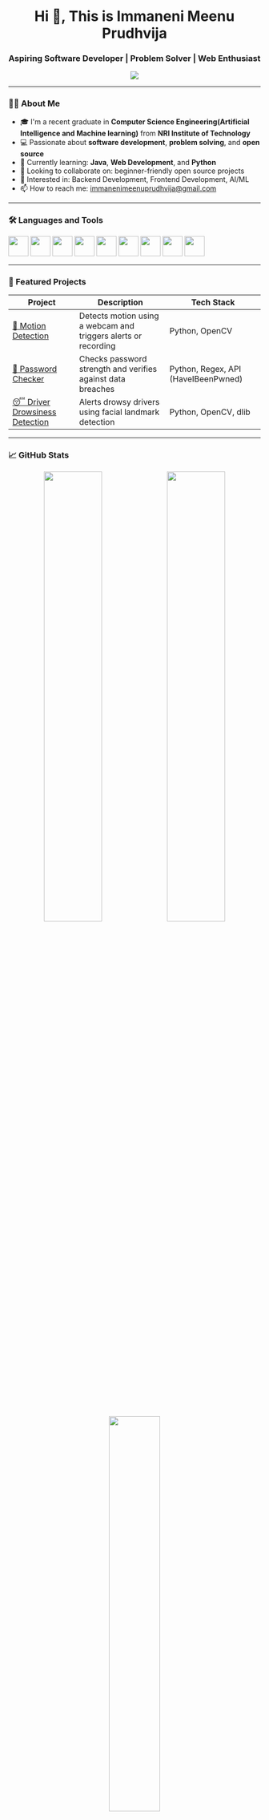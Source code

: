 <h1 align="center">Hi 👋, This is Immaneni Meenu Prudhvija </h1>
<h3 align="center">Aspiring Software Developer | Problem Solver | Web Enthusiast</h3>

<p align="center">
  <img src="https://readme-typing-svg.herokuapp.com?lines=Developer+by+Day;Open+Source+Contributor+by+Night;Lifelong+Learner;Tech+Enthusiast&center=true&width=380&height=45">
</p>

---

### 👨‍🎓 About Me

- 🎓 I'm a recent graduate in **Computer Science Engineering(Artificial Intelligence and Machine learning)** from **NRI Institute of Technology**
- 💻 Passionate about **software development**, **problem solving**, and **open source**
- 🌱 Currently learning: **Java**, **Web Development**, and **Python**
- 🤝 Looking to collaborate on: beginner-friendly open source projects
- 🧠 Interested in: Backend Development, Frontend Development, AI/ML
- 📫 How to reach me: [immanenimeenuprudhvija@gmail.com](mailto:immanenimeenuprudhvija@gmail.com)
---

### 🛠️ Languages and Tools

 <p align="left">
  <img src="https://cdn.jsdelivr.net/gh/devicons/devicon/icons/python/python-original.svg" width="40" height="40"/>
  <img src="https://cdn.jsdelivr.net/gh/devicons/devicon/icons/java/java-original.svg" width="40" height="40"/>
  <img src="https://cdn.jsdelivr.net/gh/devicons/devicon/icons/mysql/mysql-original.svg" width="40" height="40"/>
  <img src="https://cdn.jsdelivr.net/gh/devicons/devicon/icons/html5/html5-original.svg" width="40" height="40"/>
  <img src="https://cdn.jsdelivr.net/gh/devicons/devicon/icons/css3/css3-original.svg" width="40" height="40"/>
  <img src="https://cdn.jsdelivr.net/gh/devicons/devicon/icons/javascript/javascript-original.svg" width="40" height="40"/>
  <img src="https://cdn.jsdelivr.net/gh/devicons/devicon/icons/docker/docker-original.svg" width="40" height="40"/>
  <img src="https://cdn.jsdelivr.net/gh/devicons/devicon/icons/vscode/vscode-original.svg" width="40" height="40"/>
  <img src="https://img.icons8.com/color/48/000000/power-bi.png" width="40" height="40"/>
</p>

---

### 🚀 Featured Projects

| Project | Description | Tech Stack |
|--------|-------------|------------|
| [🎥 Motion Detection](https://github.com/yourusername/motion-detection) | Detects motion using a webcam and triggers alerts or recording | Python, OpenCV |
| [🔐 Password Checker](https://github.com/yourusername/password-checker) | Checks password strength and verifies against data breaches | Python, Regex, API (HaveIBeenPwned) |
| [😴 Driver Drowsiness Detection](https://github.com/yourusername/driver-drowsiness-detection) | Alerts drowsy drivers using facial landmark detection | Python, OpenCV, dlib |

---

### 📈 GitHub Stats

<p align="center">
  <img src="https://github-readme-stats.vercel.app/api?username=yourusername&show_icons=true&theme=tokyonight" width="48%" />
  <img src="https://github-readme-streak-stats.herokuapp.com/?user=yourusername&theme=tokyonight" width="48%" />
</p>

<p align="center">
  <img src="https://github-readme-stats.vercel.app/api/top-langs/?username=yourusername&layout=compact&theme=tokyonight" width="45%" />
</p>

---

### 📫 Connect with Me

<p align="left">
  <a href="https://linkedin.com/in/yourprofile" target="blank"><img src="https://img.shields.io/badge/-LinkedIn-0077B5?style=flat-square&logo=Linkedin&logoColor=white"/></a>
  <a href="https://twitter.com/yourprofile" target="blank"><img src="https://img.shields.io/badge/-Twitter-1DA1F2?style=flat-square&logo=twitter&logoColor=white"/></a>
  <a href="mailto:your.email@example.com"><img src="https://img.shields.io/badge/-Email-D14836?style=flat-square&logo=gmail&logoColor=white"/></a>
</p>
